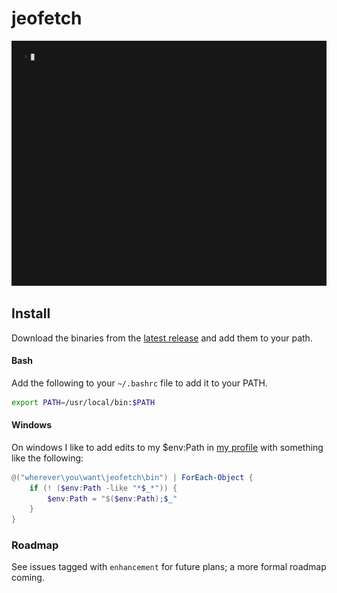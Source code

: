 # jeofetch


![](jeofetch.gif)
## Install

Download the binaries from the [latest release](https://github.com/Jonathan-Zollinger/jeofetch/releases) and 
add them to your path.

#### Bash
Add the following to your `~/.bashrc` file to add it to your PATH.

```sh
export PATH=/usr/local/bin:$PATH 
```

#### Windows
On windows I like to add edits to my $env:Path
in [my profile](https://github.com/Jonathan-Zollinger/powershell-profile/blob/29d23b7c2b10ae0c1cf120097294bcf7e084f26e/Microsoft.PowerShell_profile.ps1#L32-L37) with something like the following: 
```PowerShell
@("wherever\you\want\jeofetch\bin") | ForEach-Object {
    if (! ($env:Path -like "*$_*")) {
        $env:Path = "$($env:Path);$_"
    }
}
```

### Roadmap

See issues tagged with `enhancement` for future plans; a more formal roadmap coming.